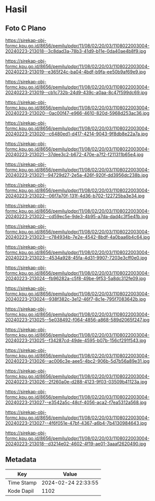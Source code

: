 # Hasil

## Foto C Plano

https://sirekap-obj-formc.kpu.go.id/8656/pemilu/pdpr/11/08/02/20/03/1108022003004-20240223-213018--3c8dad3a-78b3-41d9-b11e-0da40ae4b8f9.jpg

https://sirekap-obj-formc.kpu.go.id/8656/pemilu/pdpr/11/08/02/20/03/1108022003004-20240223-213019--e365f24c-ba04-4bdf-b9fa-ee50b9af69e9.jpg

https://sirekap-obj-formc.kpu.go.id/8656/pemilu/pdpr/11/08/02/20/03/1108022003004-20240223-213019--cb1c732b-24d9-439c-a0aa-8c47f599dc69.jpg

https://sirekap-obj-formc.kpu.go.id/8656/pemilu/pdpr/11/08/02/20/03/1108022003004-20240223-213020--0ac00f47-e966-4610-820d-5968d253ac36.jpg

https://sirekap-obj-formc.kpu.go.id/8656/pemilu/pdpr/11/08/02/20/03/1108022003004-20240223-213020--c6480ed1-d417-4214-9043-9f8db8e22a7a.jpg

https://sirekap-obj-formc.kpu.go.id/8656/pemilu/pdpr/11/08/02/20/03/1108022003004-20240223-213021--37dee3c2-b672-470e-a7f2-f211311b65e4.jpg

https://sirekap-obj-formc.kpu.go.id/8656/pemilu/pdpr/11/08/02/20/03/1108022003004-20240223-213021--94729d27-2e5a-426f-920f-dd3956dc238b.jpg

https://sirekap-obj-formc.kpu.go.id/8656/pemilu/pdpr/11/08/02/20/03/1108022003004-20240223-213022--06f7a70f-131f-4d36-b702-122725ba3e34.jpg

https://sirekap-obj-formc.kpu.go.id/8656/pemilu/pdpr/11/08/02/20/03/1108022003004-20240223-213022--cd59ec5e-9de3-4b95-a7da-dad4c3f5e41b.jpg

https://sirekap-obj-formc.kpu.go.id/8656/pemilu/pdpr/11/08/02/20/03/1108022003004-20240223-213023--c784934b-7e2e-4542-8bdf-4a0baa6b4c64.jpg

https://sirekap-obj-formc.kpu.go.id/8656/pemilu/pdpr/11/08/02/20/03/1108022003004-20240223-213023--4534a928-45fa-4d31-9907-7203e3cff0e0.jpg

https://sirekap-obj-formc.kpu.go.id/8656/pemilu/pdpr/11/08/02/20/03/1108022003004-20240223-213024--fb96282a-c5f8-49be-9f53-5a8dc312fe09.jpg

https://sirekap-obj-formc.kpu.go.id/8656/pemilu/pdpr/11/08/02/20/03/1108022003004-20240223-213024--938f382c-3e12-46f7-8c1e-795f7083642b.jpg

https://sirekap-obj-formc.kpu.go.id/8656/pemilu/pdpr/11/08/02/20/03/1108022003004-20240223-213025--5e038492-f064-4856-a868-589d2065f247.jpg

https://sirekap-obj-formc.kpu.go.id/8656/pemilu/pdpr/11/08/02/20/03/1108022003004-20240223-213025--f34287cd-49de-4595-b07b-156cf291f543.jpg

https://sirekap-obj-formc.kpu.go.id/8656/pemilu/pdpr/11/08/02/20/03/1108022003004-20240223-213026--ac006c3e-aee5-4bc2-906b-5d7b56a89e31.jpg

https://sirekap-obj-formc.kpu.go.id/8656/pemilu/pdpr/11/08/02/20/03/1108022003004-20240223-213026--2f260a0e-d288-4123-9f03-03509b41123a.jpg

https://sirekap-obj-formc.kpu.go.id/8656/pemilu/pdpr/11/08/02/20/03/1108022003004-20240223-213027--e3542a5c-48cf-4056-aca2-f7ea5312a568.jpg

https://sirekap-obj-formc.kpu.go.id/8656/pemilu/pdpr/11/08/02/20/03/1108022003004-20240223-213027--4f6f051e-47bf-4367-a6b4-7b4130984643.jpg

https://sirekap-obj-formc.kpu.go.id/8656/pemilu/pdpr/11/08/02/20/03/1108022003004-20240223-213018--d3214e02-4602-4f19-ae01-3aaaf2620490.jpg


## Metadata

| Key        | Value               |
| ---------- | ------------------- |
| Time Stamp | 2024-02-24 22:33:55 |
| Kode Dapil | 1102                |



